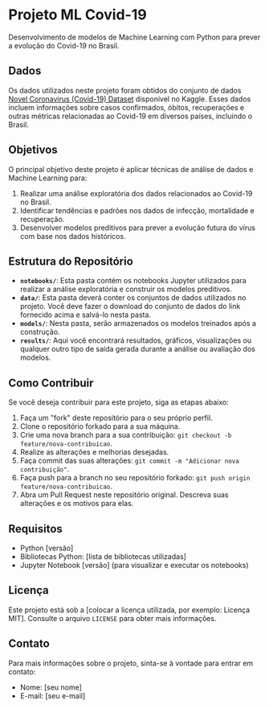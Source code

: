 # Projeto ML Covid-19

Desenvolvimento de modelos de Machine Learning com Python para prever a evolução do Covid-19 no Brasil.

## Dados

Os dados utilizados neste projeto foram obtidos do conjunto de dados [Novel Coronavirus (Covid-19) Dataset](https://www.kaggle.com/sudalairajkumar/novel-corona-virus-2019-dataset#) disponível no Kaggle. Esses dados incluem informações sobre casos confirmados, óbitos, recuperações e outras métricas relacionadas ao Covid-19 em diversos países, incluindo o Brasil.

## Objetivos

O principal objetivo deste projeto é aplicar técnicas de análise de dados e Machine Learning para:

1. Realizar uma análise exploratória dos dados relacionados ao Covid-19 no Brasil.
2. Identificar tendências e padrões nos dados de infecção, mortalidade e recuperação.
3. Desenvolver modelos preditivos para prever a evolução futura do vírus com base nos dados históricos.

## Estrutura do Repositório

- **`notebooks/`**: Esta pasta contém os notebooks Jupyter utilizados para realizar a análise exploratória e construir os modelos preditivos.
- **`data/`**: Esta pasta deverá conter os conjuntos de dados utilizados no projeto. Você deve fazer o download do conjunto de dados do link fornecido acima e salvá-lo nesta pasta.
- **`models/`**: Nesta pasta, serão armazenados os modelos treinados após a construção.
- **`results/`**: Aqui você encontrará resultados, gráficos, visualizações ou qualquer outro tipo de saída gerada durante a análise ou avaliação dos modelos.

## Como Contribuir

Se você deseja contribuir para este projeto, siga as etapas abaixo:

1. Faça um "fork" deste repositório para o seu próprio perfil.
2. Clone o repositório forkado para a sua máquina.
3. Crie uma nova branch para a sua contribuição: `git checkout -b feature/nova-contribuicao`.
4. Realize as alterações e melhorias desejadas.
5. Faça commit das suas alterações: `git commit -m "Adicionar nova contribuição"`.
6. Faça push para a branch no seu repositório forkado: `git push origin feature/nova-contribuicao`.
7. Abra um Pull Request neste repositório original. Descreva suas alterações e os motivos para elas.

## Requisitos

- Python [versão]
- Bibliotecas Python: [lista de bibliotecas utilizadas]
- Jupyter Notebook [versão] (para visualizar e executar os notebooks)

## Licença

Este projeto está sob a [colocar a licença utilizada, por exemplo: Licença MIT]. Consulte o arquivo `LICENSE` para obter mais informações.

## Contato

Para mais informações sobre o projeto, sinta-se à vontade para entrar em contato:

- Nome: [seu nome]
- E-mail: [seu e-mail]
